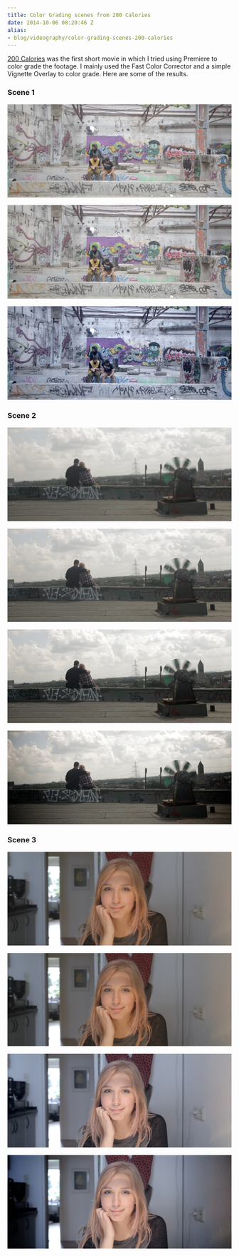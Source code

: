```yaml
---
title: Color Grading scenes from 200 Calories
date: 2014-10-06 08:20:46 Z
alias:
- blog/videography/color-grading-scenes-200-calories
---
```


[200 Calories](/200-calories-created-during-the-2880-film-festival/ "200 Calories, created during the 2880 Film Festival") was the first short movie in which I tried using Premiere to color grade the footage. I mainly used the Fast Color Corrector and a simple Vignette Overlay to color grade. Here are some of the results.

### Scene 1

[![Master.Still006](/assets/2014/10/Master.Still006.jpeg)](/assets/2014/10/Master.Still006.jpeg)

[![Master.Still007](/assets/2014/10/Master.Still007.jpeg)](/assets/2014/10/Master.Still007.jpeg)

[![Master.Still008](/assets/2014/10/Master.Still008.jpeg)](/assets/2014/10/Master.Still008.jpeg)

### Scene 2

[![Master.Still001](/assets/2014/10/Master.Still001.jpeg)](/assets/2014/10/Master.Still001.jpeg)

[![Master.Still002](/assets/2014/10/Master.Still002.jpeg)](/assets/2014/10/Master.Still002.jpeg)

[![Master.Still003](/assets/2014/10/Master.Still003.jpeg)](/assets/2014/10/Master.Still003.jpeg)

[![Master.Still004](/assets/2014/10/Master.Still004.jpeg)](/assets/2014/10/Master.Still004.jpeg)

### Scene 3

[![Master.Still013](/assets/2014/10/Master.Still013.jpeg)](/assets/2014/10/Master.Still013.jpeg)

[![Master.Still014](/assets/2014/10/Master.Still014.jpeg)](/assets/2014/10/Master.Still014.jpeg)

[![Master.Still015](/assets/2014/10/Master.Still015.jpeg)](/assets/2014/10/Master.Still015.jpeg)

[![Master.Still016](/assets/2014/10/Master.Still016.jpeg)](/assets/2014/10/Master.Still016.jpeg)

